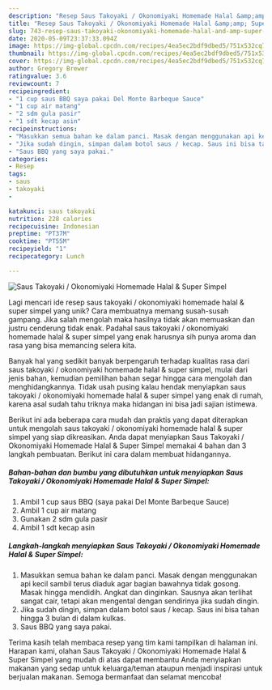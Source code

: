 ```yaml
---
description: "Resep Saus Takoyaki / Okonomiyaki Homemade Halal &amp;amp; Super Simpel Anti Gagal"
title: "Resep Saus Takoyaki / Okonomiyaki Homemade Halal &amp;amp; Super Simpel Anti Gagal"
slug: 743-resep-saus-takoyaki-okonomiyaki-homemade-halal-and-amp-super-simpel-anti-gagal
date: 2020-05-09T23:37:33.094Z
image: https://img-global.cpcdn.com/recipes/4ea5ec2bdf9dbed5/751x532cq70/saus-takoyaki-okonomiyaki-homemade-halal-super-simpel-foto-resep-utama.jpg
thumbnail: https://img-global.cpcdn.com/recipes/4ea5ec2bdf9dbed5/751x532cq70/saus-takoyaki-okonomiyaki-homemade-halal-super-simpel-foto-resep-utama.jpg
cover: https://img-global.cpcdn.com/recipes/4ea5ec2bdf9dbed5/751x532cq70/saus-takoyaki-okonomiyaki-homemade-halal-super-simpel-foto-resep-utama.jpg
author: Gregory Brewer
ratingvalue: 3.6
reviewcount: 7
recipeingredient:
- "1 cup saus BBQ saya pakai Del Monte Barbeque Sauce"
- "1 cup air matang"
- "2 sdm gula pasir"
- "1 sdt kecap asin"
recipeinstructions:
- "Masukkan semua bahan ke dalam panci. Masak dengan menggunakan api kecil sambil terus diaduk agar bagian bawahnya tidak gosong. Masak hingga mendidih. Angkat dan dinginkan. Sausnya akan terlihat sangat cair, tetapi akan mengental dengan sendirinya jika sudah dingin."
- "Jika sudah dingin, simpan dalam botol saus / kecap. Saus ini bisa tahan hingga 3 bulan di dalam kulkas."
- "Saus BBQ yang saya pakai."
categories:
- Resep
tags:
- saus
- takoyaki
- 

katakunci: saus takoyaki  
nutrition: 228 calories
recipecuisine: Indonesian
preptime: "PT37M"
cooktime: "PT55M"
recipeyield: "1"
recipecategory: Lunch

---
```



![Saus Takoyaki / Okonomiyaki Homemade Halal &amp; Super Simpel](https://img-global.cpcdn.com/recipes/4ea5ec2bdf9dbed5/751x532cq70/saus-takoyaki-okonomiyaki-homemade-halal-super-simpel-foto-resep-utama.jpg)

Lagi mencari ide resep saus takoyaki / okonomiyaki homemade halal &amp; super simpel yang unik? Cara membuatnya memang susah-susah gampang. Jika salah mengolah maka hasilnya tidak akan memuaskan dan justru cenderung tidak enak. Padahal saus takoyaki / okonomiyaki homemade halal &amp; super simpel yang enak harusnya sih punya aroma dan rasa yang bisa memancing selera kita.



Banyak hal yang sedikit banyak berpengaruh terhadap kualitas rasa dari saus takoyaki / okonomiyaki homemade halal &amp; super simpel, mulai dari jenis bahan, kemudian pemilihan bahan segar hingga cara mengolah dan menghidangkannya. Tidak usah pusing kalau hendak menyiapkan saus takoyaki / okonomiyaki homemade halal &amp; super simpel yang enak di rumah, karena asal sudah tahu triknya maka hidangan ini bisa jadi sajian istimewa.


Berikut ini ada beberapa cara mudah dan praktis yang dapat diterapkan untuk mengolah saus takoyaki / okonomiyaki homemade halal &amp; super simpel yang siap dikreasikan. Anda dapat menyiapkan Saus Takoyaki / Okonomiyaki Homemade Halal &amp; Super Simpel memakai 4 bahan dan 3 langkah pembuatan. Berikut ini cara dalam membuat hidangannya.

<!--inarticleads1-->

##### Bahan-bahan dan bumbu yang dibutuhkan untuk menyiapkan Saus Takoyaki / Okonomiyaki Homemade Halal &amp; Super Simpel:

1. Ambil 1 cup saus BBQ (saya pakai Del Monte Barbeque Sauce)
1. Ambil 1 cup air matang
1. Gunakan 2 sdm gula pasir
1. Ambil 1 sdt kecap asin




<!--inarticleads2-->

##### Langkah-langkah menyiapkan Saus Takoyaki / Okonomiyaki Homemade Halal &amp; Super Simpel:

1. Masukkan semua bahan ke dalam panci. Masak dengan menggunakan api kecil sambil terus diaduk agar bagian bawahnya tidak gosong. Masak hingga mendidih. Angkat dan dinginkan. Sausnya akan terlihat sangat cair, tetapi akan mengental dengan sendirinya jika sudah dingin.
1. Jika sudah dingin, simpan dalam botol saus / kecap. Saus ini bisa tahan hingga 3 bulan di dalam kulkas.
1. Saus BBQ yang saya pakai.




Terima kasih telah membaca resep yang tim kami tampilkan di halaman ini. Harapan kami, olahan Saus Takoyaki / Okonomiyaki Homemade Halal &amp; Super Simpel yang mudah di atas dapat membantu Anda menyiapkan makanan yang sedap untuk keluarga/teman ataupun menjadi inspirasi untuk berjualan makanan. Semoga bermanfaat dan selamat mencoba!
